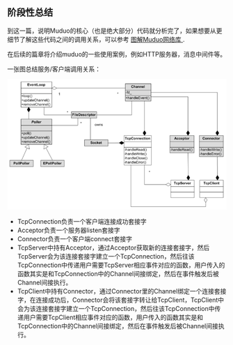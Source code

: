 ## 阶段性总结

到这一篇，说明Muduo的核心（也是绝大部分）代码就分析完了，如果想要从更细节了解这些代码之间的调用关系，可以参考 [图解Muduo网络库
](https://github.com/hujiese/Graphical-Muduo-).

在后续的篇章将介绍muduo的一些使用案例，例如HTTP服务器，消息中间件等。

一张图总结服务/客户端调用关系：

![](./img/reactor.png)

* TcpConnection负责一个客户端连接成功套接字
* Acceptor负责一个服务器listen套接字
* Connector负责一个客户端connect套接字
* TcpServer中持有Acceptor，通过Acceptor获取新的连接套接字，然后TcpServer会为该连接套接字建立一个TcpConnection，然后往该TcpConnection中传递用户需要TcpServer相应事件对应的函数，用户传入的函数其实是和TcpConnection中的Channel间接绑定，然后在事件触发后被Channel间接执行。
* TcpClient中持有Connector，通过Connector里的Channel绑定一个连接套接字，在连接成功后，Connector会将该套接字转让给TcpClient，TcpClient中会为该连接套接字建立一个TcpConnection，然后往该TcpConnection中传递用户需要TcpClient相应事件对应的函数，用户传入的函数其实是和TcpConnection中的Channel间接绑定，然后在事件触发后被Channel间接执行。
